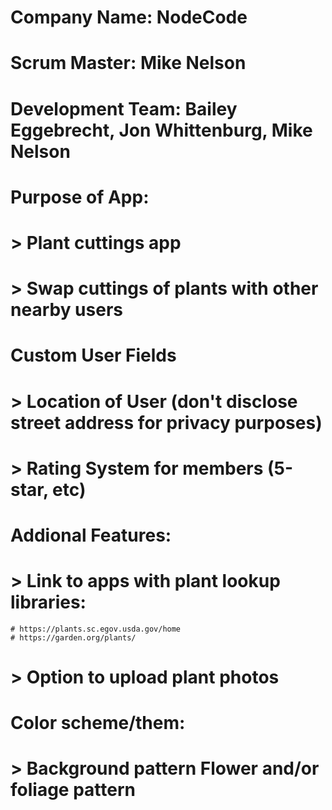 # Company Name: NodeCode

# Scrum Master: Mike Nelson

# Development Team: Bailey Eggebrecht, Jon Whittenburg, Mike Nelson

# Purpose of App:
  # > Plant cuttings app
  # > Swap cuttings of plants with other nearby users

# Custom User Fields
  # > Location of User (don't disclose street address for privacy purposes)
  # > Rating System for members (5-star, etc)
  
# Addional Features:
  # > Link to apps with plant lookup libraries:
    # https://plants.sc.egov.usda.gov/home
    # https://garden.org/plants/
  # > Option to upload plant photos

# Color scheme/them:
  # > Background pattern Flower and/or foliage pattern
